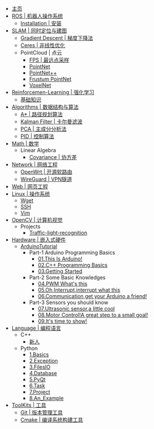 <!-- docs/_sidebar.md -->

* [主页](/)
* [ROS | 机器人操作系统](ROS/)
  * [Installation | 安装](ROS/installation.md)
* [SLAM | 同时定位与建图](SLAM/)
  * [Gradient Descent | 梯度下降法](SLAM/Gradient%20Descent/Gradient%20descent.md)
  * [Ceres | 非线性优化](SLAM/ceres.md)
  * PointCloud | 点云
    * [FPS | 最远点采样](SLAM/PointCloud/PointNet++/FPS.md)
    * [PointNet](SLAM/PointCloud/PointNet/PointNet.md)
    * [PointNet++](SLAM/PointCloud/PointNet++/PointNet++.md)
    * [Frustum PointNet](SLAM/PointCloud/Frustum%20PointNet/Frustum%20PointNet.md)
    * [VoxelNet](SLAM/PointCloud/VoxelNet/VoxelNet.md)
* [Reinforcemen-Learning | 强化学习](Reinforcemen-Learning/)
  * [基础知识](Reinforcemen-Learning/1-Base/writeAhead.md)
* [Algorithms | 数据结构与算法](Algorithms/)
  * [A* | 路径规划算法](Algorithms/A*.md)
  * [Kalman Filter | 卡尔曼滤波](Algorithms/Kalman.md)
  * [PCA | 主成分分析法](Algorithms/PCA.md)
  * [PID | 控制算法](Algorithms/PID.md)
* [Math | 数学](Math/)
  * Linear Algebra
    * [Covariance | 协方差](Math/Linear%20Algebra/cov.md)
* [Network | 网络工程](Network/)
  * [OpenWrt | 开源软路由](Network/1-OpenWRT/openwrt.md)
  * [WireGuard | VPN隧道](Network/2-WireGuard/WireGuard.md)
* [Web | 网页工程](Web/)
* [Linux | 操作系统](Linux/)
  * [Wget](Linux/wget/wget.md)
  * [SSH](Linux/SSH/ssh.md)
  * [Vim](Linux/vim/vim.md)
* [OpenCV | 计算机视觉](OpenCV/)
  * Projects
    * [Traffic-light-recognition](OpenCV/Projects/Traffic-light-recognition/Traffic-light-recognition.md)
* [Hardware | 嵌入式硬件](Hardware/)
  * [ArduinoTutorial](Hardware/ArduinoTutorial/Part-0%20Taking%20Head/00.Here%20we%20are.md)
    * Part-1 Arduino Programming Basics
      * [01.This Is Arduino!](Hardware/ArduinoTutorial/Part-1%20Arduino%20Programming%20Basics/01.This%20Is%20Arduino!.md)
      * [02.C++ Programming Basics](Hardware/ArduinoTutorial/Part-1%20Arduino%20Programming%20Basics/02.C++%20Programming%20Basics.md)
      * [03.Getting Started](Hardware/ArduinoTutorial/Part-1%20Arduino%20Programming%20Basics/03.Getting%20Started.md)
    * Part-2 Some Basic Knowledges
      * [04.PWM What&#39;s this](Hardware/ArduinoTutorial/Part-2%20Some%20Basic%20Knowledges/04.PWM%20What's%20this.md)
      * [05.Oh,Interrupt,interrupt what this](Hardware/ArduinoTutorial/Part-2%20Some%20Basic%20Knowledges/05.Oh,Interrupt,interrupt%20what%20this.md)
      * [06.Communication,get your Arduino a friend!](Hardware/ArduinoTutorial/Part-2%20Some%20Basic%20Knowledges/06.Communication,get%20your%20Arduino%20a%20friend!.md)
    * Part-3 Sensors you should know
      * [07.Ultrasonic sensor,a little cool](Hardware/ArduinoTutorial/Part-3%20Sensors%20you%20should%20know/07.Ultrasonic%20sensor,a%20little%20cool.md)
      * [08.Motor Control!A great step to a small goal!](Hardware/ArduinoTutorial/Part-3%20Sensors%20you%20should%20know/08.Motor%20Control!A%20great%20step%20to%20a%20small%20goal!.md)
      * [09.It&#39;s time to show!](Hardware/ArduinoTutorial/Part-3%20Sensors%20you%20should%20know/09.It's%20time%20to%20show!.md)
* [Language | 编程语言](Language/)
  * C++
    * [新人](Language/1-C++/FreshCoder.md)
  * Python
    * [1.Basics](Language/2-Python/1.Basics/basics.md)
    * [2.Exception](Language/2-Python/2.Exception/Exception.md)
    * [3.FilesIO](Language/2-Python/3.FilesIO/FilesIO.md)
    * [4.Database](Language/2-Python/4.Database/sqlite3/Database.md)
    * [5.PyQt](Language/2-Python/5.PyQt/PyQt.md)
    * [6.Task](Language/2-Python/6.Task/Task.md)
    * [7.Project](Language/2-Python/7.Project/README.md)
    * [8.An_Example](Language/2-Python/8.face_recognition/8.an_example.md)
* [ToolKits | 工具](ToolKits/)
  * [Git | 版本管理工具](ToolKits/1-Git/git.md)
  * [Cmake | 编译系统构建工具](ToolKits/2-CMake/README.md)
